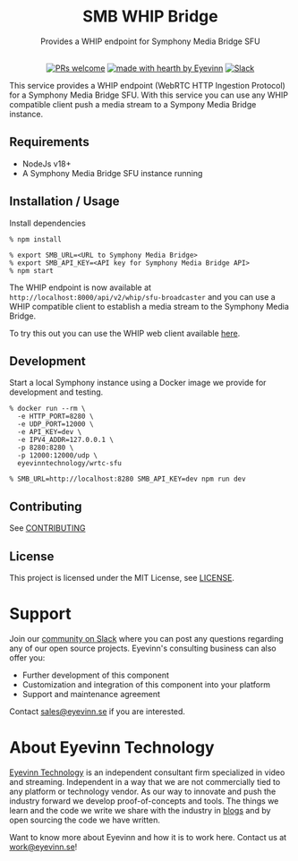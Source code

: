 <h1 align="center">
  SMB WHIP Bridge
</h1>

<div align="center">
  Provides a WHIP endpoint for Symphony Media Bridge SFU
</div>

<div align="center">
<br />

[![PRs welcome](https://img.shields.io/badge/PRs-welcome-ff69b4.svg?style=flat-square)](https://github.com/eyevinn/{{repo-name}}/issues?q=is%3Aissue+is%3Aopen+label%3A%22help+wanted%22)
[![made with hearth by Eyevinn](https://img.shields.io/badge/made%20with%20%E2%99%A5%20by-Eyevinn-59cbe8.svg?style=flat-square)](https://github.com/eyevinn)
[![Slack](http://slack.streamingtech.se/badge.svg)](http://slack.streamingtech.se)

</div>

This service provides a WHIP endpoint (WebRTC HTTP Ingestion Protocol) for a Symphony Media Bridge SFU. With this service you can use any WHIP compatible client push a media stream to a Sympony Media Bridge instance.

## Requirements

- NodeJs v18+
- A Symphony Media Bridge SFU instance running

## Installation / Usage

Install dependencies

```
% npm install
```

```
% export SMB_URL=<URL to Symphony Media Bridge>
% export SMB_API_KEY=<API key for Symphony Media Bridge API>
% npm start
```

The WHIP endpoint is now available at `http://localhost:8000/api/v2/whip/sfu-broadcaster` and you can use a WHIP compatible client to establish a media stream to the Symphony Media Bridge.

To try this out you can use the WHIP web client available [here](https://web.whip.eyevinn.technology/?endpoint=http%3A%2F%2Flocalhost%3A8000%2Fapi%2Fv2%2Fwhip%2Fsfu-broadcaster).

## Development

Start a local Symphony instance using a Docker image we provide for development and testing.

```
% docker run --rm \
  -e HTTP_PORT=8280 \
  -e UDP_PORT=12000 \
  -e API_KEY=dev \
  -e IPV4_ADDR=127.0.0.1 \
  -p 8280:8280 \
  -p 12000:12000/udp \
  eyevinntechnology/wrtc-sfu
```

```
% SMB_URL=http://localhost:8280 SMB_API_KEY=dev npm run dev
```

## Contributing

See [CONTRIBUTING](CONTRIBUTING.md)

## License

This project is licensed under the MIT License, see [LICENSE](LICENSE).

# Support

Join our [community on Slack](http://slack.streamingtech.se) where you can post any questions regarding any of our open source projects. Eyevinn's consulting business can also offer you:

- Further development of this component
- Customization and integration of this component into your platform
- Support and maintenance agreement

Contact [sales@eyevinn.se](mailto:sales@eyevinn.se) if you are interested.

# About Eyevinn Technology

[Eyevinn Technology](https://www.eyevinntechnology.se) is an independent consultant firm specialized in video and streaming. Independent in a way that we are not commercially tied to any platform or technology vendor. As our way to innovate and push the industry forward we develop proof-of-concepts and tools. The things we learn and the code we write we share with the industry in [blogs](https://dev.to/video) and by open sourcing the code we have written.

Want to know more about Eyevinn and how it is to work here. Contact us at work@eyevinn.se!
